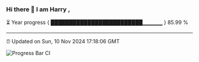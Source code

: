 ### Hi there 👋 I am Harry , 

⏳ Year progress { █████████████████████████▁▁▁▁▁ } 85.99 %

---

⏰ Updated on Sun, 10 Nov 2024 17:18:06 GMT

![Progress Bar CI](https://github.com/duykhang68/duykhang68/workflows/Progress%20Bar%20CI/badge.svg)

